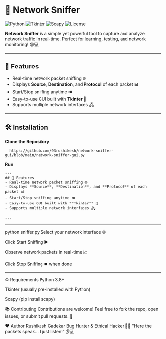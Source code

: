 # 🚀 Network Sniffer

![Python](https://img.shields.io/badge/Python-3.10-blue?logo=python)
![Tkinter](https://img.shields.io/badge/Tkinter-GUI-orange)
![Scapy](https://img.shields.io/badge/Scapy-Networking-green)
![License](https://img.shields.io/badge/License-MIT-lightgrey)

**Network Sniffer** is a simple yet powerful tool to capture and analyze network traffic in real-time. Perfect for learning, testing, and network monitoring! 😎💻

---

## 🔹 Features
- Real-time network packet sniffing 🌐  
- Displays **Source**, **Destination**, and **Protocol** of each packet 📊  
- Start/Stop sniffing anytime ⏯️  
- Easy-to-use GUI built with **Tkinter** 🎨  
- Supports multiple network interfaces 🖧  

---

## 🛠️ Installation
**Clone the Repository**
```
  https://github.com/93rushikesh/network-sniffer-gui/blob/main/network-sniffer-gui.py
```
 **Run**
```
---
## 🔹 Features
- Real-time network packet sniffing 🌐  
- Displays **Source**, **Destination**, and **Protocol** of each packet 📊  
- Start/Stop sniffing anytime ⏯️  
- Easy-to-use GUI built with **Tkinter** 🎨  
- Supports multiple network interfaces 🖧  

---

```
---
python sniffer.py
Select your network interface 🌐

Click Start Sniffing ▶️

Observe network packets in real-time 📈

Click Stop Sniffing ⏹️ when done

---

⚙️ Requirements
Python 3.8+

Tkinter (usually pre-installed with Python)

Scapy (pip install scapy)

📚 Contributing
Contributions are welcome! Feel free to fork the repo, open issues, or submit pull requests. 🙌

❤️ Author
Rushikesh Gadekar
Bug Hunter & Ethical Hacker 🕵️‍♂️
"Here the packets speak… I just listen!" 👂💻
